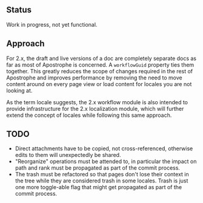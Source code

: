 ## Status

Work in progress, not yet functional.

## Approach

For 2.x, the draft and live versions of a doc are completely separate docs as far as most of Apostrophe is concerned. A `workflowGuid` property ties them together. This greatly reduces the scope of changes required in the rest of Apostrophe and improves performance by removing the need to move content around on every page view or load content for locales you are not looking at.

As the term locale suggests, the 2.x workflow module is also intended to provide infrastructure for the 2.x localization module, which will further extend the concept of locales while following this same approach.

## TODO

* Direct attachments have to be copied, not cross-referenced, otherwise edits to them will unexpectedly be shared.
* "Reorganize" operations must be attended to, in particular the impact on path and rank must be propagated as part of the commit process.
* The trash must be refactored so that pages don't lose their context in the tree while they are considered trash in some locales. Trash is just one more toggle-able flag that might get propagated as part of the commit process.
